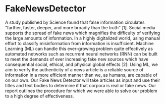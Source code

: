 # FakeNewsDetector

A study published by Science found that false information circulates “farther, faster, deeper, and more broadly than the truth” [1]. Social media supports the spread of fake news which magnifies the difficulty of verifying the large amounts of information. In a highly digitalized world, using manual effort to classify misinformation from information is insufficient. Machine Learning (ML) can handle this ever-growing problem quite effectively as automated networks such as recurrent neural networks (RNN) can be built to meet the demands of ever increasing fake new sources which have consequential social, ethical, and physical global effects [2]. Using ML, we aim to verify the authenticity of a news article is a reliable source of information in a more efficient manner than we, as humans, are capable of on our own. Our Fake News Detector will take articles as input and use their titles and text bodies to determine if that corpora is real or fake news. Our report outlines the procedure for which we were able to solve our problem to a high degree of effectiveness.
